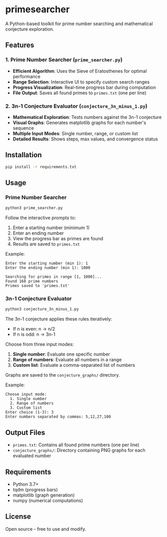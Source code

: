 # primesearcher

A Python-based toolkit for prime number searching and mathematical conjecture exploration.

## Features

### 1. Prime Number Searcher (`prime_searcher.py`)
- **Efficient Algorithm**: Uses the Sieve of Eratosthenes for optimal performance
- **Range Selection**: Interactive UI to specify custom search ranges
- **Progress Visualization**: Real-time progress bar during computation
- **File Output**: Saves all found primes to `primes.txt` (one per line)

### 2. 3n-1 Conjecture Evaluator (`conjecture_3n_minus_1.py`)
- **Mathematical Exploration**: Tests numbers against the 3n-1 conjecture
- **Visual Graphs**: Generates matplotlib graphs for each number's sequence
- **Multiple Input Modes**: Single number, range, or custom list
- **Detailed Results**: Shows steps, max values, and convergence status

## Installation

```bash
pip install -r requirements.txt
```

## Usage

### Prime Number Searcher

```bash
python3 prime_searcher.py
```

Follow the interactive prompts to:
1. Enter a starting number (minimum 1)
2. Enter an ending number
3. View the progress bar as primes are found
4. Results are saved to `primes.txt`

Example:
```
Enter the starting number (min 1): 1
Enter the ending number (min 1): 1000

Searching for primes in range [1, 1000]...
Found 168 prime numbers
Primes saved to 'primes.txt'
```

### 3n-1 Conjecture Evaluator

```bash
python3 conjecture_3n_minus_1.py
```

The 3n-1 conjecture applies these rules iteratively:
- If n is even: n → n/2
- If n is odd: n → 3n-1

Choose from three input modes:
1. **Single number**: Evaluate one specific number
2. **Range of numbers**: Evaluate all numbers in a range
3. **Custom list**: Evaluate a comma-separated list of numbers

Graphs are saved to the `conjecture_graphs/` directory.

Example:
```
Choose input mode:
  1. Single number
  2. Range of numbers
  3. Custom list
Enter choice (1-3): 3
Enter numbers separated by commas: 5,12,27,100
```

## Output Files

- `primes.txt`: Contains all found prime numbers (one per line)
- `conjecture_graphs/`: Directory containing PNG graphs for each evaluated number

## Requirements

- Python 3.7+
- tqdm (progress bars)
- matplotlib (graph generation)
- numpy (numerical computations)

## License

Open source - free to use and modify.